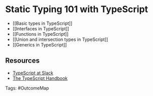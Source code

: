 # Static Typing 101 with TypeScript

- [[Basic types in TypeScript]]
- [[Interfaces in TypeScript]]
- [[Functions in TypeScript]]
- [[Union and intersection types in TypeScript]]
- [[Generics in TypeScript]]


## Resources
- [TypeScript at Slack](https://slack.engineering/typescript-at-slack/)
- [The TypeScript Handbook](https://www.typescriptlang.org/docs/handbook/intro.html)

Tags: #OutcomeMap 